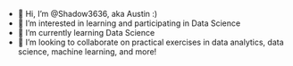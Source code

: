 - 👋 Hi, I’m @Shadow3636, aka Austin :)
- 👀 I’m interested in learning and participating in Data Science
- 🌱 I’m currently learning Data Science
- 💞️ I’m looking to collaborate on practical exercises in data analytics, data science, machine learning, and more! 

<!---
Shadow3636/Shadow3636 is a ✨ special ✨ repository because its `README.md` (this file) appears on your GitHub profile.
You can click the Preview link to take a look at your changes.
--->
